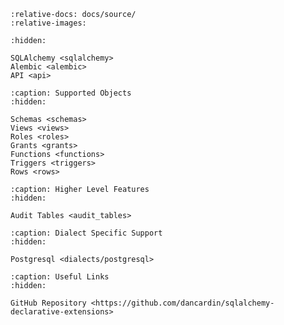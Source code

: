 ```{include} ../../README.md
:relative-docs: docs/source/
:relative-images:
```

```{toctree}
:hidden:

SQLAlchemy <sqlalchemy>
Alembic <alembic>
API <api>
```

```{toctree}
:caption: Supported Objects
:hidden:

Schemas <schemas>
Views <views>
Roles <roles>
Grants <grants>
Functions <functions>
Triggers <triggers>
Rows <rows>
```

```{toctree}
:caption: Higher Level Features
:hidden:

Audit Tables <audit_tables>
```

```{toctree}
:caption: Dialect Specific Support
:hidden:

Postgresql <dialects/postgresql>
```

```{toctree}
:caption: Useful Links
:hidden:

GitHub Repository <https://github.com/dancardin/sqlalchemy-declarative-extensions>
```
